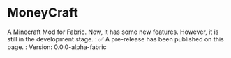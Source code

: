 # MoneyCraft
 A Minecraft Mod for Fabric. Now, it has some new features.
 However, it is still in the development stage. 
 : ✅ A pre-release has been published on this page.
 : Version: 0.0.0-alpha-fabric